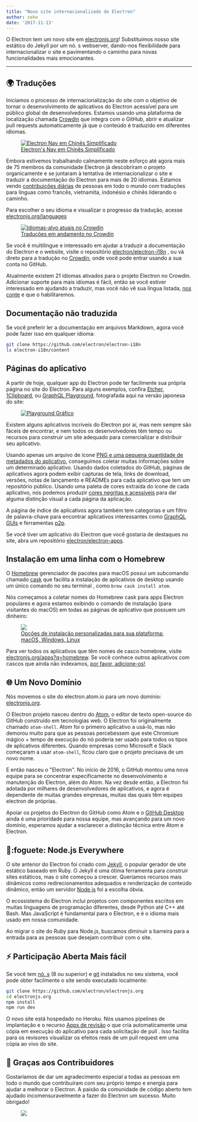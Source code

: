 ```yaml
---
title: "Novo site internacionalizado do Electron"
author: zeke
date: '2017-11-13'
---
```


O Electron tem um novo site em [electronjs.org](https://electronjs.org)! Substituímos nosso site estático do Jekyll por um nó. s webserver, dando-nos flexibilidade para internacionalizar o site e pavimentando o caminho para novas funcionalidades mais emocionantes.

---

## 🌍 Traduções

Iniciamos o processo de internacionalização do site com o objetivo de tornar o desenvolvimento de aplicativos do Electron acessível para um público global de desenvolvedores. Estamos usando uma plataforma de localização chamada [Crowdin](https://crowdin.com/project/electron) que integra com o GitHub, abrir e atualizar pull requests automaticamente já que o conteúdo é traduzido em diferentes idiomas.

<figure>
  <a href="https://electronjs.org/languages">
    <img src="https://user-images.githubusercontent.com/2289/32803530-a35ff774-c938-11e7-9b98-5c0cfb679d84.png" alt="Electron Nav em Chinês Simplificado">
    <figcaption>Electron's Nav em Chinês Simplificado</figcaption>
  </a>
</figure>

Embora estivemos trabalhando calmamente neste esforço até agora mais de 75 membros da comunidade Electron já descobriram o projeto organicamente e se juntaram à tentativa de internacionalizar o site e traduzir a documentação do Electron para mais de 20 idiomas. Estamos vendo [contribuições diárias](https://github.com/electron/electron-i18n/pulls?utf8=%E2%9C%93&q=is%3Apr%20author%3Aglotbot%20) de pessoas em todo o mundo com traduções para línguas como francês, vietnamita, indonésio e chinês liderando o caminho.

Para escolher o seu idioma e visualizar o progresso da tradução, acesse [electronjs.org/languages](https://electronjs.org/languages)

<figure>
  <a href="https://electronjs.org/languages">
    <img class="screenshot" src="https://user-images.githubusercontent.com/2289/32754734-e8e43c04-c886-11e7-9f34-f2da2bb4357b.png" alt="Idiomas-alvo atuais no Crowdin">
    <figcaption>Traduções em andamento no Crowdin</figcaption>
  </a>
</figure>

Se você é multilíngue e interessado em ajudar a traduzir a documentação do Electron e o website, visite o repositório [electron/electron-i18n](https://github.com/electron/electron-i18n#readme) , ou vá direto para a tradução no [Crowdin](https://crowdin.com/project/electron), onde você pode entrar usando a sua conta no GitHub.

Atualmente existem 21 idiomas ativados para o projeto Electron no Crowdin. Adicionar suporte para mais idiomas é fácil, então se você estiver interessado em ajudando a traduzir, mas você não vê sua língua listada, [nos conte](https://github.com/electron/electronjs.org/issues/new) e que o habilitaremos.

## Documentação não traduzida

Se você preferir ler a documentação em arquivos Markdown, agora você pode fazer isso em qualquer idioma:

```sh
git clone https://github.com/electron/electron-i18n
ls electron-i18n/content
```

## Páginas do aplicativo

A partir de hoje, qualquer app do Electron pode ter facilmente sua própria página no site do Electron. Para alguns exemplos, confira [Etcher](https://electronjs.org/apps/etcher), [1Clipboard](https://electronjs.org/apps/1clipboard), ou [GraphQL Playground](https://electronjs.org/apps/graphql-playground), fotografada aqui na versão japonesa do site:

<figure>
  <a href="https://electronjs.org/apps/graphql-playground">
    <img class="screenshot" src="https://user-images.githubusercontent.com/2289/32871096-f5043292-ca33-11e7-8d03-a6a157aa183d.png" alt="Playground Gráfico">
  </a>
</figure>

Existem alguns aplicativos incríveis do Electron por aí, mas nem sempre são fáceis de encontrar, e nem todos os desenvolvedores têm tempo ou recursos para construir um site adequado para comercializar e distribuir seu aplicativo.

Usando apenas um arquivo de ícone [PNG e uma pequena quantidade de metadados do aplicativo](https://github.com/electron/electron-apps/blob/master/contributing.md), conseguimos coletar muitas informações sobre um determinado aplicativo. Usando dados coletados do GitHub, páginas de aplicativos agora podem exibir capturas de tela, links de download, versões, notas de lançamento e READMEs para cada aplicativo que tem um repositório público. Usando uma paleta de cores extraída do ícone de cada aplicativo, nós podemos produzir [cores negritas e acessíveis](https://github.com/zeke/pick-a-good-color) para dar alguma distinção visual a cada página da aplicação.

A página de índice de aplicativos [](https://electronjs.org/apps) agora também tem categorias e um filtro de palavra-chave para encontrar aplicativos interessantes como [GraphQL GUIs](https://electronjs.org/apps?q=graphql) e ferramentas [p2p](https://electronjs.org/apps?q=graphql).

Se você tiver um aplicativo do Electron que você gostaria de destaques no site, abra um repositório [electron/electron-apps](https://github.com/electron/electron-apps).

## Instalação em uma linha com o Homebrew

O [Homebrew](https://brew.sh) gerenciador de pacotes para macOS possui um subcomando chamado [cask](https://caskroom.github.io) que facilita a instalação de aplicativos de desktop usando um único comando no seu terminal , como `brew cask install atom`.

Nós começamos a coletar nomes do Homebrew cask para apps Electron populares e agora estamos exibindo o comando de instalação (para visitantes do macOS) em todas as páginas de aplicativo que possuem um dinheiro:

<figure>
  <a href="https://electronjs.org/apps/dat">
   <img class="screenshot" src="https://user-images.githubusercontent.com/2289/32871246-c5ef6f2a-ca34-11e7-8eb4-3a5b93b91007.png">
   <figcaption>Opções de instalação personalizadas para sua plataforma: macOS, Windows, Linux</figcaption>
  </a>
</figure>

Para ver todos os aplicativos que têm nomes de casco homebrew, visite [electronjs.org/apps?q=homebrew](https://electronjs.org/apps?q=homebrew). Se você conhece outros aplicativos com cascos que ainda não indexamos, [por favor, adicione-os!](https://github.com/electron/electron-apps/blob/master/contributing.md)

## 🌐 Um Novo Domínio

Nós movemos o site do electron.atom.io para um novo domínio: [electronjs.org](https://electronjs.org).

O Electron projeto nasceu dentro do [Atom](https://atom.io), o editor de texto open-source do GitHub construído em tecnologias web. O Electron foi originalmente chamado `atom-shell`. Atom foi o primeiro aplicativo a usá-lo, mas não demorou muito para que as pessoas percebessem que este Chromium mágico + tempo de execução do nó poderia ser usado para todos os tipos de aplicativos diferentes. Quando empresas como Microsoft e Slack começaram a usar `atom-shell`, ficou claro que o projeto precisava de um novo nome.

E então nasceu o "Electron". No início de 2016, o GitHub montou uma nova equipe para se concentrar especificamente no desenvolvimento e manutenção do Electron, além do Atom. Na vez desde então, a Electron foi adotada por milhares de desenvolvedores de aplicativos, e agora é dependente de muitas grandes empresas, muitas das quais têm equipes electron de próprias.

Apoiar os projetos do Electron do GitHub como Atom e o [GitHub Desktop](https://desktop.github.com) ainda é uma prioridade para nossa equipe, mas avançando para um novo domínio, esperamos ajudar a esclarecer a distinção técnica entre Atom e Electron.

## 🐢:foguete: Node.js Everywhere

O site anterior do Electron foi criado com [Jekyll](https://jekyllrb.com), o popular gerador de site estático baseado em Ruby. O Jekyll é uma ótima ferramenta para construir sites estáticos, mas o site começou a crescer. Queríamos recursos mais dinâmicos como redirecionamentos adequados e renderização de conteúdo dinâmico, então um servidor [Node.js](https://nodejs.org) foi a escolha óbvia.

O ecossistema do Electron inclui projetos com componentes escritos em muitas linguagens de programação diferentes, desde Python até C++ até Bash. Mas JavaScript é fundamental para o Electron, e é o idioma mais usado em nossa comunidade.

Ao migrar o site do Ruby para Node.js, buscamos diminuir a barreira para a entrada para as pessoas que desejam contribuir com o site.

## ⚡ Participação Aberta Mais fácil

Se você tem [nó. s](https://nodejs.org) (8 ou superior) e [git](https://git-scm.org) instalados no seu sistema, você pode obter facilmente o site sendo executado localmente:

```sh
git clone https://github.com/electron/electronjs.org
cd electronjs.org
npm install
npm run dev
```

O novo site está hospedado no Heroku. Nós usamos pipelines de implantação e o recurso [Apps de revisão](https://devcenter.heroku.com/articles/github-integration-review-apps) o que cria automaticamente uma cópia em execução do aplicativo para cada solicitação de pull . Isso facilita para os revisores visualizar os efeitos reais de um pull request em uma cópia ao vivo do site.

## 🙏 Graças aos Contribuidores

Gostaríamos de dar um agradecimento especial a todas as pessoas em todo o mundo que contribuíram com seu próprio tempo e energia para ajudar a melhorar o Electron. A paixão da comunidade de código aberto tem ajudado incomensuravelmente a fazer do Electron um sucesso. Muito obrigado!

<figure>
  <img src="https://user-images.githubusercontent.com/2289/32871386-92eaa4ea-ca35-11e7-9511-a746c7fbf2c4.png">
</figure>